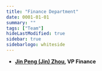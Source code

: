 ```yaml
---
title: "Finance Department"
date: 0001-01-01
summary: ""
tags: ["Team"]
hideLastModified: true
sidebar: true
sidebarlogo: whiteside
---
```


- **[Jin Peng (Jin) Zhou](https://www.github.com/jinpz/), VP Finance**
